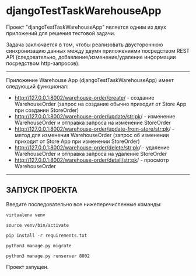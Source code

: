 # djangoTestTaskWarehouseApp
Проект "djangoTestTaskWarehouseApp" является одним из двух приложений для решения тестовой задачи.

Задача заключается в том, чтобы реализовать двустороннюю синхронизацию данных между двумя приложениями посредством REST API (следовательно, добавление/изменение/удаление информации посредством http-запросов).

---

Приложение Warehouse App (djangoTestTaskWarehouseApp) имеет следующий функционал:

- http://127.0.0.1:8002/warehouse-order/create/ - создание WarehouseOrder (запрос на создание обычно приходит от Store App при создании StoreOrder)
- http://127.0.0.1:8002/warehouse-order/update/<str:pk>/ - изменение WarehouseOrder и отправка запроса на изменение StoreOrder
- http://127.0.0.1:8002/warehouse-order/update-from-store/<str:pk>/ - метод для изменения WarehouseOrder (запрос об изменении приходит от Store App при изменении StoreOrder)
- http://127.0.0.1:8002/warehouse-order/delete/<str:pk>/ - удаление WarehouseOrder и отправка запроса на удаление StoreOrder
- http://127.0.0.1:8002/warehouse-order/detail/<str:pk>/ - просмотр WarehouseOrder

---

## ЗАПУСК ПРОЕКТА

Введите последовательно все нижеперечисленные команды:

`virtualenv venv`

`source venv/bin/activate`

`pip install -r requirements.txt`

`python3 manage.py migrate`

`python3 manage.py runserver 8002`

Проект запущен.
